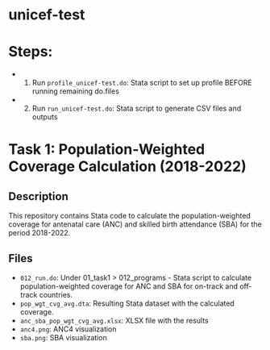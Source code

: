 # unicef-test

# Steps:
- 1) Run `profile_unicef-test.do`: Stata script to set up profile BEFORE running remaining do.files
- 2) Run `run_unicef-test.do`: Stata script to generate CSV files and outputs

# Task 1: Population-Weighted Coverage Calculation (2018-2022)

## Description
This repository contains Stata code to calculate the population-weighted coverage for antenatal care (ANC) and skilled birth attendance (SBA) for the period 2018-2022.

## Files
- `012_run.do`: Under 01_task1 > 012_programs - Stata script to calculate population-weighted coverage for ANC and SBA for on-track and off-track countries.
- `pop_wgt_cvg_avg.dta`: Resulting Stata dataset with the calculated coverage.
- `anc_sba_pop_wgt_cvg_avg.xlsx`: XLSX file with the results
- `anc4.png`: ANC4 visualization
- `sba.png`: SBA visualization




